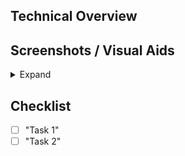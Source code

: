 ## Technical Overview

<!-- Resolves <issue #> -->
<!-- Describe the changes made in this PR. -->

## Screenshots / Visual Aids

<details>
  <summary>Expand</summary>
  <!-- Screenshots go below this line -->

</details>

## Checklist

<!-- Tasks in this PR -->
- [ ] "Task 1"
- [ ] "Task 2"
